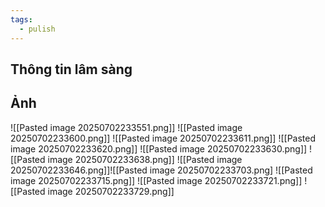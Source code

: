 ```yaml
---
tags:
  - pulish
---
```

## Thông tin lâm sàng
## Ảnh
![[Pasted image 20250702233551.png]]
![[Pasted image 20250702233600.png]]
![[Pasted image 20250702233611.png]]
![[Pasted image 20250702233620.png]]
![[Pasted image 20250702233630.png]]
![[Pasted image 20250702233638.png]]
![[Pasted image 20250702233646.png]]![[Pasted image 20250702233703.png]
![[Pasted image 20250702233715.png]]
![[Pasted image 20250702233721.png]]
![[Pasted image 20250702233729.png]]